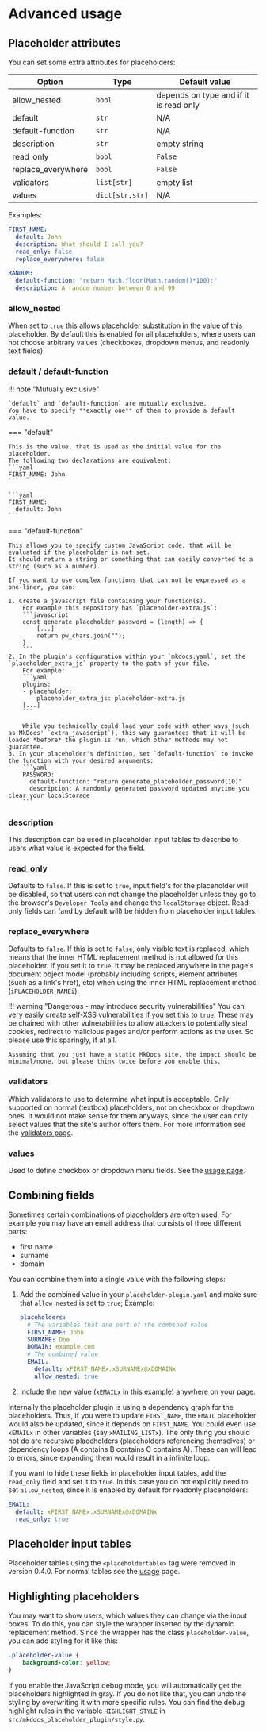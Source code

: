 # Advanced usage

## Placeholder attributes

You can set some extra attributes for placeholders:

Option | Type | Default value
---|---|---
allow_nested | `bool` | depends on type and if it is read only
default | `str` | N/A
default-function | `str` | N/A
description | `str` | empty string
read_only | `bool` | `False`
replace_everywhere | `bool` | `False`
validators | `list[str]` | empty list
values | `dict[str,str]` | N/A


Examples:

```yaml
FIRST_NAME:
  default: John
  description: What should I call you?
  read_only: false
  replace_everywhere: false
```

```yaml
RANDOM:
  default-function: "return Math.floor(Math.random()*100);"
  description: A random number between 0 and 99
```

### allow_nested

When set to `true` this allows placeholder substitution in the value of this placeholder.
By default this is enabled for all placeholders, where users can not choose arbitrary values (checkboxes, dropdown menus, and readonly text fields).

### default / default-function

!!! note "Mutually exclusive"

    `default` and `default-function` are mutually exclusive.
    You have to specify **exactly one** of them to provide a default value.

=== "default"

    This is the value, that is used as the initial value for the placeholder.
    The following two declarations are equivalent:
    ```yaml
    FIRST_NAME: John
    ```

    ```yaml
    FIRST_NAME:
      default: John
    ```

=== "default-function"

    This allows you to specify custom JavaScript code, that will be evaluated if the placeholder is not set.
    It should return a string or something that can easily converted to a string (such as a number).

    If you want to use complex functions that can not be expressed as a one-liner, you can:

    1. Create a javascript file containing your function(s).
        For example this repository has `placeholder-extra.js`:
        ```javascript
        const generate_placeholder_password = (length) => {
            [...]
            return pw_chars.join("");
        }
        ```
    2. In the plugin's configuration within your `mkdocs.yaml`, set the `placeholder_extra_js` property to the path of your file.
        For example:
        ```yaml
        plugins:
        - placeholder:
            placeholder_extra_js: placeholder-extra.js
        [...]
        ```

        While you technically could load your code with other ways (such as MkDocs' `extra_javascript`), this way guarantees that it will be loaded *before* the plugin is run, which other methods may not guarantee.
    3. In your placeholder's definition, set `default-function` to invoke the function with your desired arguments:
        ```yaml
        PASSWORD:
          default-function: "return generate_placeholder_password(10)"
          description: A randomly generated password updated anytime you clear your localStorage
        ```

### description

This description can be used in placeholder input tables to describe to users what value is expected for the field.

### read_only

Defaults to `false`.
If this is set to `true`, input field's for the placeholder will be disabled, so that users can not change the placeholder unless they go to the browser's `Developer Tools` and change the `localStorage` object.
Read-only fields can (and by default will) be hidden from placeholder input tables.

### replace_everywhere

Defaults to `false`.
If this is set to `false`, only visible text is replaced, which means that the inner HTML replacement method is not allowed for this placeholder.
If you set it to `true`, it may be replaced anywhere in the page's document object model (probably including scripts, element attributes (such as a link's href), etc) when using the inner HTML replacement method (`iPLACEHOLDER_NAMEi`).

!!! warning "Dangerous - may introduce security vulnerabilities"
    You can very easily create self-XSS vulnerabilities if you set this to `true`.
    These may be chained with other vulnerabilities to allow attackers to potentially steal cookies, redirect to malicious pages and/or perform actions as the user.
    So please use this sparingly, if at all.

    Assuming that you just have a static MkDocs site, the impact should be minimal/none, but please think twice before you enable this.

### validators

Which validators to use to determine what input is acceptable.
Only supported on normal (textbox) placeholders, not on checkbox or dropdown ones.
It would not make sense for them anyways, since the user can only select values that the site's author offers them.
For more information see the [validators page](validators.md).

### values

Used to define checkbox or dropdown menu fields.
See the [usage page](usage.md#checkbox-field).

## Combining fields

Sometimes certain combinations of placeholders are often used.
For example you may have an email address that consists of three different parts:

- first name
- surname
- domain

You can combine them into a single value with the following steps:

1. Add the combined value in your `placeholder-plugin.yaml` and make sure that `allow_nested` is set to `true`;
    Example:

    ```yaml
    placeholders:
      # The variables that are part of the combined value
      FIRST_NAME: John
      SURNAME: Doe
      DOMAIN: example.com
      # The combined value
      EMAIL:
        default: xFIRST_NAMEx.xSURNAMEx@xDOMAINx
        allow_nested: true
    ```

2. Include the new value (`xEMAILx` in this example) anywhere on your page.

Internally the placeholder plugin is using a dependency graph for the placeholders.
Thus, if you were to update `FIRST_NAME`, the `EMAIL` placeholder would also be updated, since it depends on `FIRST_NAME`.
You could even use `xEMAILx` in other variables (say `xMAILING_LISTx`).
The only thing you should not do are recursive placeholders (placeholders referencing themselves) or dependency loops (A contains B contains C contains A).
These can will lead to errors, since expanding them would result in a infinite loop.

If you want to hide these fields in placeholder input tables, add the `read_only` field and set it to `true`.
In this case you do not explicitly need to set `allow_nested`, since it is enabled by default for readonly placeholders:

```yaml
EMAIL:
  default: xFIRST_NAMEx.xSURNAMEx@xDOMAINx
  read_only: true
```


## Placeholder input tables

Placeholder tables using the `<placeholdertable>` tag were removed in version 0.4.0.
For normal tables see the [usage](./usage.md) page.

## Highlighting placeholders

You may want to show users, which values they can change via the input boxes.
To do this, you can style the wrapper inserted by the dynamic replacement method.
Since the wrapper has the class `placeholder-value`, you can add styling for it like this:

```css
.placeholder-value {
    background-color: yellow;
}
```

If you enable the JavaScript debug mode, you will automatically get the placeholders highlighted in gray.
If you do not like that, you can undo the styling by overwriting it with more specific rules.
You can find the debug highlight rules in the variable `HIGHLIGHT_STYLE` in `src/mkdocs_placeholder_plugin/style.py`.
